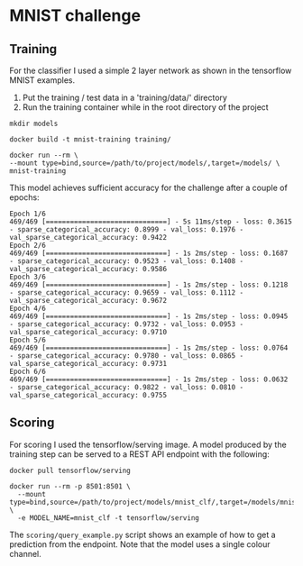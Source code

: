 # MNIST challenge

## Training

For the classifier I used a simple 2 layer network as shown in the tensorflow MNIST examples. 

1. Put the training / test data in a 'training/data/' directory
2. Run the training container while in the root directory of the project

```commandline
mkdir models

docker build -t mnist-training training/

docker run --rm \
--mount type=bind,source=/path/to/project/models/,target=/models/ \
mnist-training
```

This model achieves sufficient accuracy for the challenge after a couple of epochs:
```commandline
Epoch 1/6
469/469 [==============================] - 5s 11ms/step - loss: 0.3615 - sparse_categorical_accuracy: 0.8999 - val_loss: 0.1976 - val_sparse_categorical_accuracy: 0.9422
Epoch 2/6
469/469 [==============================] - 1s 2ms/step - loss: 0.1687 - sparse_categorical_accuracy: 0.9523 - val_loss: 0.1408 - val_sparse_categorical_accuracy: 0.9586
Epoch 3/6
469/469 [==============================] - 1s 2ms/step - loss: 0.1218 - sparse_categorical_accuracy: 0.9659 - val_loss: 0.1112 - val_sparse_categorical_accuracy: 0.9672
Epoch 4/6
469/469 [==============================] - 1s 2ms/step - loss: 0.0945 - sparse_categorical_accuracy: 0.9732 - val_loss: 0.0953 - val_sparse_categorical_accuracy: 0.9710
Epoch 5/6
469/469 [==============================] - 1s 2ms/step - loss: 0.0764 - sparse_categorical_accuracy: 0.9780 - val_loss: 0.0865 - val_sparse_categorical_accuracy: 0.9731
Epoch 6/6
469/469 [==============================] - 1s 2ms/step - loss: 0.0632 - sparse_categorical_accuracy: 0.9822 - val_loss: 0.0810 - val_sparse_categorical_accuracy: 0.9755
```

## Scoring

For scoring I used the tensorflow/serving image. A model produced by the training step can be served to a
REST API endpoint with the following:
```commandline
docker pull tensorflow/serving

docker run --rm -p 8501:8501 \
  --mount type=bind,source=/path/to/project/models/mnist_clf/,target=/models/mnist_clf \
  -e MODEL_NAME=mnist_clf -t tensorflow/serving
```
The ``scoring/query_example.py`` script shows an example of how to get a prediction from the endpoint. Note that the
model uses a single colour channel.